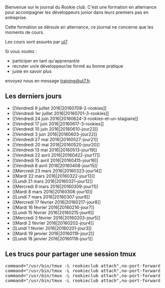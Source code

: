 Bienvenue sur le journal du Rookie club. C'est une formation en alternance pour accompagner les développeurs junior dans leurs premiers pas en entreprise.

Cette formation se déroule en alternance, ce journal ne concerne que les moments de cours.

Les cours sont assurés par [ut7](http://ut7.fr).

Si vous voulez :
- participer en tant qu'apprenant/e
- recruter un/e développeur/se formé au bonne pratique
- juste en savoir plus

envoyez nous en message [training@ut7.fr](mailto:training@ut7.fr).

## Les derniers jours

* [[Vendredi 8 juillet 2016|20160708-2-rookies]]
* [[Vendredi 1er juillet 2016|20160701-3-rookies]]
* [[Vendredi 24 juin 2016|20160624-3-rookies-et-un-stagiaire]]
* [[Vendredi 17 juin 2016|20160617-3-rookies]]
* [[Vendredi 10 juin 2016|20160610-jour23]]
* [[Vendredi 3 juin 2016|20160603-jour22]]
* [[Vendredi 27 mai 2016|20160527-jour21]]
* [[Vendredi 20 mai 2016|20160520-jour20]]
* [[Vendredi 13 mai 2016|20160513-jour19]]
* [[Vendredi 22 avril 2016|20160422-jour17]]
* [[Vendredi 15 avril 2016|20160415-jour16]]
* [[Vendredi 8 avril 2016|20160408-jour15]]
* [[Mercredi 23 mars 2016|20160323-jour14]]
* [[Mardi 22 mars 2016|20160322-jour13]]
* [[Lundi 21 mars 2016|20160321-jour12]]
* [[Mercredi 9 mars 2016|20160309-jour11]]
* [[Mardi 8 mars 2016|20160308-jour10]]
* [[Lundi 7 mars 2016|20160307-jour9]]
* [[Mercredi 17 février 2016|20160217-jour8]]
* [[Mardi 16 février 2016|20160216-jour7]]
* [[Lundi 15 février 2016|20160215-jour6]]
* [[Mercredi 3 février 2016|20160203-jour5]]
* [[Mardi 2 février 2016|20160202-jour4]]
* [[Lundi 1 février 2016|20160201-jour3]]
* [[Mardi 19 janvier 2016|20160119-jour2]]
* [[Lundi 18 janvier 2016|20160118-jour1]]


## Les trucs pour partager une session tmux

<pre>
command="/usr/bin/tmux -L rookieclub attach",no-port-forwarding,no-X11-forwarding,no-agent-forwarding ssh-rsa AAAAB3NzaC1yc2EAAAADAQABAAABAQDa8kidBDEzDlGuRWCQ6BKV5/8qhayXqqrVaaXnt4sxM7R3+C6qSsfUpzktGrpGdUDdKKOmLGLgwcekhSsguNva1PHUAEyY07R1Qbbb8JAkxjL2mJfJh1apJz6oL/0i8Wb933Fdxe5s0lceh+VDZnGX7idaADLlsTlLdFnXlC/4s7WE2pegkD5rtPfNGMvrSp6ofIHky2TddbYQWLoXU94QkSxRGYok6epl9VGJbGFWNg3NWSPbpOx8MnJv7WX7uOzfpkpT0p+Y63KnSQOv/ES0qwAzEubIwQs8EU44itzWkWeW1SRrJkPKY/tS4rVtNofVXTFZoBToKGqDU3AlIGMd
command="/usr/bin/tmux -L rookieclub attach",no-port-forwarding,no-X11-forwarding,no-agent-forwarding ssh-rsa AAAAB3NzaC1yc2EAAAADAQABAAABAQCkHyeNR9QwToyNyA9oCN/nqvMeI0Q/riAaRURwfgFGQfEGxJ5ybbXOfloXITG6ohAWaoWJN3jL7uP3p51ecUM34hV74tH69wenCD/4/FZEFZszy1sAVt27smuSL/gF1tFDf3rfHHhPitn1i/gwG8uQVH8/4a8gD6HbWlZUkbxDZVN/xeVuwngqSaw0rubFplSWPOWylIFha7TcQk2UAgCBLr2S2unWchh5wuZFJqdZwL154bODF/Ea/+2toryfRBZXYEM3OYTGNI5HF8xOlKtNwv2R0ZXGSv5UiPt69jfthtmmaZ7BozlHxhkOFA2IyOWiLOWBM45lNapZNsXZ7/jX
command="/usr/bin/tmux -L rookieclub attach",no-port-forwarding,no-X11-forwarding,no-agent-forwarding ssh-rsa AAAAB3NzaC1yc2EAAAADAQABAAABAQDfQXcBQLRvNJ2V3V6gzrWO25iBHeX2M3+vj8LSRwpZgrzWjSEEgJPfswmzg9lAuv2uXuFS+Ju2eW6v77c359g4mnQVhWmQIazKMWU5jtgwXO5FNCzWiGYZ5A9lvRKkbVdjze8GS30vdX0xCyL9bBylbBU9W8+YzSJiV3Lomzb54xMNsl9okMJID5KEDD1aB6ejZtYUTb+5Op1lJfyDJe75HZJfmSv5XRaczqsZM6b37EgthRdTgTvbuhr5BInWCVleKRkzdJEBNJPasjYYV5Lrl1e8chuvvwBP0InBDxfRqufvoCuZ6fVzldxuSV5mBR8zmbQg2P4NuLDBVC65V3gp hafid.traikzi@gmail.com
command="/usr/bin/tmux -L rookieclub attach",no-port-forwarding,no-X11-forwarding,no-agent-forwarding ssh-rsa AAAAB3NzaC1yc2EAAAADAQABAAABAQDRQ+Hrv/Y/E9z7d73n11h8IuBuKSrMFT6UEgJOppntMY1F02qai82PPt+4Mlj8jA6KH5lT8IhKC+IPmstG2EVraHBP0o5lzzlMV+B1+GjUKcRgQHe/bea7fHwG2o9t2HMet6Y2golilAane5QKOZG9nLgkGHX8NYbVfynTnMKupZXuiGZb+SiS+FzQZkebll+Ll0Mr2YKq2Uhw+t6sfCCe7khSLgTtSNShTBs/M++hthUyR3fNmauRKLwwolu7j4weLLWvVG2x/17iETmaqj3J3a5rTwblnziqZ6TjWtotsG3wRNeDftSbPGBhxCM3qg9mMYET4wJ+4YnOadhEjXyx semia.ladjal@gmail.com
</pre>
